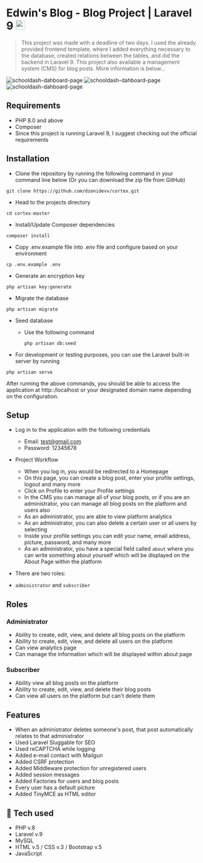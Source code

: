 # Edwin's Blog - Blog Project | Laravel 9  <img height="25" src="https://upload.wikimedia.org/wikipedia/commons/thumb/9/9a/Laravel.svg/1200px-Laravel.svg.png" />

>This project was made with a deadline of two days. I used the already provided frontend template, where I added everything necessary to the database, created relations between the tables, and did the backend in Laravel 9. 
This project also available a management system (CMS) for blog posts. More information is below...

![schooldash-dahboard-page](https://i.postimg.cc/02qSGXJp/homepage.pnghttps://i.postimg.cc/02qSGXJp/homepage.png)
![schooldash-dahboard-page](https://i.postimg.cc/CxTcq4wt/screencapture-edwins-blog-herokuapp-register-2022-07-15-21-54-13.png)
![schooldash-dahboard-page](https://i.postimg.cc/ZYLbgwMP/login.png)

## Requirements 
* PHP 8.0 and above
* Composer 
* Since this project is running Laravel 9, I suggest checking out the official requirements

## Installation
* Clone the repository by running the following command in your command line below (Or you can download the zip file from GitHub)
```shell
git clone https://github.com/dzonidevv/cortex.git
 ```
* Head to the projects directory
```shell
cd cortex-master
 ```
* Install/Update Composer dependencies
```shell
composer install 
```

* Copy .env.example file into .env file and configure based on your environment
```shell
cp .env.example .env
```
* Generate an encryption key
```shell
php artisan key:generate
```
* Migrate the database
```shell
php artisan migrate 
```
* Seed database 

    - Use the following command
    
        ```shell
        php artisan db:seed
        ```
        
* For development or testing purposes, you can use the Laravel built-in server by running 
```shell
php artisan serve
```

After running the above commands, you should be able to access the application at http::/localhost or your designated domain name depending on the configuration.

## Setup
* Log in to the application with the following credentials
    * Email: test@gmail.com
    * Password: 12345678
    
* Project Workflow
    - When you log in, you would be redirected to a Homepage
    - On this page, you can create a blog post, enter your profile settings, logout and many more
    - Click on Profile to enter your Profile settings
    - In the CMS you can manage all of your blog posts, or if you are an administrator, you can manage all blog posts on the platform and users also
    - As an administrator, you are able to view platform analytics
    - As an administrator, you can also delete a certain user or all users by selecting
    - Inside your profile settings you can edit your name, email address, picture, password, and many more
    - As an administrator, you have a special field called `about` where you can write something about yourself which will be displayed on the About Page within the platform
* There are two roles: 
- `administrator` and `subscriber`

## Roles

### Administrator
* Ability to create, edit, view, and delete all blog posts on the platform
* Ability to create, edit, view, and delete all users on the platform
* Can view analytics page
* Can manage the information which will be displayed within about page

### Subscriber
* Ability view all blog posts on the platform
* Ability to create, edit, view, and delete their blog posts
* Can view all users on the platform but can't delete them

## Features
* When an administrator deletes someone's post, that post automatically relates to that administrator
* Used Laravel Sluggable for SEO
* Used reCAPTCHA while logging 
* Added e-mail contact with Mailgun
* Added CSRF protection
* Added Middleware protection for unregistered users 
* Added session messages
* Added Factories for users and blog posts
* Every user has a default picture
* Added TinyMCE as HTML editor

## 🚀 Tech used

* PHP v.8
* Laravel v.9
* MySQL
* HTML v.5 / CSS v.3 / Bootstrap v.5
* JavaScript 






